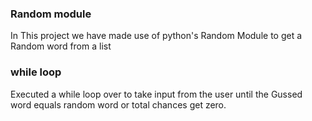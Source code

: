 ### Random module
In This project we have made use of python's Random Module to get a Random word from a list

### while loop

Executed a while loop over to take input from the user until the Gussed word equals random word or total chances get zero.